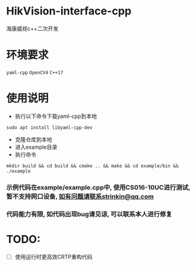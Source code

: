 # HikVision-interface-cpp
海康威视c++二次开发
# 环境要求
`yaml-cpp`
`OpenCV4`
`C++17`
# 使用说明
- 执行以下命令下载yaml-cpp到本地
```shell
sudo apt install libyaml-cpp-dev
```
- 克隆仓库到本地
- 进入example目录
- 执行命令
```shell
mkdir build && cd build && cmake .. && make && cd example/bin && ./example
```
### 示例代码在example/example.cpp中, 使用CS016-10UC进行测试, 暂不支持网口设备, 如有问题请联系strinkin@qq.com
### 代码能力有限, 如代码出现bug请见谅, 可以联系本人进行修复

# TODO:
- [ ] 使用运行时更高效CRTP重构代码
